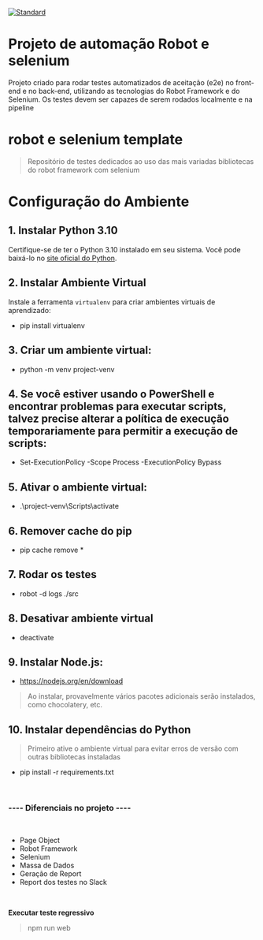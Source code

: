 [![Standard](https://github.com/ZyamHunter/robot-framework-seleniumlibrary/actions/workflows/standard.yaml/badge.svg)](https://github.com/ZyamHunter/robot-framework-seleniumlibrary/actions/workflows/standard.yaml)

# Projeto de automação Robot e selenium
Projeto criado para rodar testes automatizados de aceitação (e2e) no front-end e no back-end, utilizando as tecnologias do Robot Framework e do Selenium. Os testes devem ser capazes de serem rodados localmente e na pipeline


# robot e selenium template
> Repositório de testes dedicados ao uso das mais variadas bibliotecas do robot framework com selenium

# Configuração do Ambiente

## 1. Instalar Python 3.10

Certifique-se de ter o Python 3.10 instalado em seu sistema. Você pode baixá-lo no [site oficial do Python](https://www.python.org/).

## 2. Instalar Ambiente Virtual

Instale a ferramenta `virtualenv` para criar ambientes virtuais de aprendizado:

- pip install virtualenv

## 3. Criar um ambiente virtual:
- python -m venv project-venv

## 4. Se você estiver usando o PowerShell e encontrar problemas para executar scripts, talvez precise alterar a política de execução temporariamente para permitir a execução de scripts:
- Set-ExecutionPolicy -Scope Process -ExecutionPolicy Bypass

## 5. Ativar o ambiente virtual:
- .\project-venv\Scripts\activate

## 6. Remover cache do pip
- pip cache remove *

## 7. Rodar os testes
- robot -d logs ./src

## 8. Desativar ambiente virtual
- deactivate

## 9. Instalar Node.js:
- https://nodejs.org/en/download
 > Ao instalar, provavelmente vários pacotes adicionais serão instalados, como chocolatery, etc.

## 10. Instalar dependências do Python
> Primeiro ative o ambiente virtual para evitar erros de versão com outras bibliotecas instaladas
- pip install -r requirements.txt

<br/>

### ---- Diferenciais no projeto ----
<br/>

- Page Object
- Robot Framework
- Selenium
- Massa de Dados
- Geração de Report
- Report dos testes no Slack

<br/>

**Executar teste regressivo**
> npm run web
